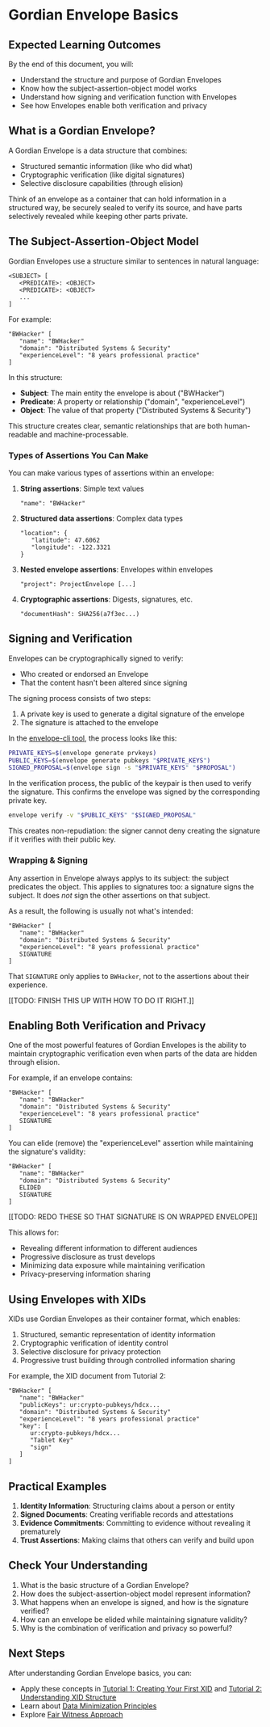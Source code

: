 # Gordian Envelope Basics

## Expected Learning Outcomes

By the end of this document, you will:

- Understand the structure and purpose of Gordian Envelopes
- Know how the subject-assertion-object model works
- Understand how signing and verification function with Envelopes
- See how Envelopes enable both verification and privacy

## What is a Gordian Envelope?

A Gordian Envelope is a data structure that combines:

- Structured semantic information (like who did what)
- Cryptographic verification (like digital signatures)
- Selective disclosure capabilities (through elision)

Think of an envelope as a container that can hold information in a
structured way, be securely sealed to verify its source, and have
parts selectively revealed while keeping other parts private.

## The Subject-Assertion-Object Model

Gordian Envelopes use a structure similar to sentences in natural language:

```
<SUBJECT> [
   <PREDICATE>: <OBJECT>
   <PREDICATE>: <OBJECT>
   ...
]
```

For example:
```
"BWHacker" [
   "name": "BWHacker"
   "domain": "Distributed Systems & Security"
   "experienceLevel": "8 years professional practice"
]
```

In this structure:
- **Subject**: The main entity the envelope is about ("BWHacker")
- **Predicate**: A property or relationship ("domain", "experienceLevel")
- **Object**: The value of that property ("Distributed Systems & Security")

This structure creates clear, semantic relationships that are both
human-readable and machine-processable.

### Types of Assertions You Can Make

You can make various types of assertions within an envelope:

1. **String assertions**: Simple text values
   ```
   "name": "BWHacker"
   ```

2. **Structured data assertions**: Complex data types
   ```
   "location": {
      "latitude": 47.6062
      "longitude": -122.3321
   }
   ```

3. **Nested envelope assertions**: Envelopes within envelopes
   ```
   "project": ProjectEnvelope [...]
   ```

4. **Cryptographic assertions**: Digests, signatures, etc.
   ```
   "documentHash": SHA256(a7f3ec...)
   ```

## Signing and Verification

Envelopes can be cryptographically signed to verify:

- Who created or endorsed an Envelope
- That the content hasn't been altered since signing

The signing process consists of two steps:

1. A private key is used to generate a digital signature of the envelope
2. The signature is attached to the envelope

In the [envelope-cli
tool](https://github.com/BlockchainCommons/bc-envelope-cli-rust), the
process looks like this:

```sh
PRIVATE_KEYS=$(envelope generate prvkeys)
PUBLIC_KEYS=$(envelope generate pubkeys "$PRIVATE_KEYS")
SIGNED_PROPOSAL=$(envelope sign -s "$PRIVATE_KEYS" "$PROPOSAL")
```

In the verification process, the public of the keypair is then used to
verify the signature. This confirms the envelope was signed by
the corresponding private key.

```sh
envelope verify -v "$PUBLIC_KEYS" "$SIGNED_PROPOSAL"
```

This creates non-repudiation: the signer cannot deny creating the
signature if it verifies with their public key.

### Wrapping & Signing

Any assertion in Envelope always applys to its subject: the subject
predicates the object. This applies to signatures too: a signature
signs the subject. It does _not_ sign the other assertions on that
subject.

As a result, the following is usually not what's intended:

```
"BWHacker" [
   "name": "BWHacker"
   "domain": "Distributed Systems & Security"
   "experienceLevel": "8 years professional practice"
   SIGNATURE
]
```

That `SIGNATURE` only applies to `BWHacker`, not to the assertions
about their experience.

[[TODO: FINISH THIS UP WITH HOW TO DO IT RIGHT.]]

## Enabling Both Verification and Privacy

One of the most powerful features of Gordian Envelopes is the ability
to maintain cryptographic verification even when parts of the data are
hidden through elision.

For example, if an envelope contains:
```
"BWHacker" [
   "name": "BWHacker"
   "domain": "Distributed Systems & Security"
   "experienceLevel": "8 years professional practice"
   SIGNATURE
]
```

You can elide (remove) the "experienceLevel" assertion while maintaining the signature's validity:
```
"BWHacker" [
   "name": "BWHacker"
   "domain": "Distributed Systems & Security"
   ELIDED
   SIGNATURE
]
```

[[TODO: REDO THESE SO THAT SIGNATURE IS ON WRAPPED ENVELOPE]]

This allows for:
- Revealing different information to different audiences
- Progressive disclosure as trust develops
- Minimizing data exposure while maintaining verification
- Privacy-preserving information sharing

## Using Envelopes with XIDs

XIDs use Gordian Envelopes as their container format, which enables:
1. Structured, semantic representation of identity information
2. Cryptographic verification of identity control
3. Selective disclosure for privacy protection
4. Progressive trust building through controlled information sharing

For example, the XID document from Tutorial 2:
```
"BWHacker" [
   "name": "BWHacker"
   "publicKeys": ur:crypto-pubkeys/hdcx...
   "domain": "Distributed Systems & Security"
   "experienceLevel": "8 years professional practice"
   "key": [
      ur:crypto-pubkeys/hdcx...
      "Tablet Key"
      "sign"
   ]
]
```

## Practical Examples

1. **Identity Information**: Structuring claims about a person or entity
2. **Signed Documents**: Creating verifiable records and attestations
3. **Evidence Commitments**: Committing to evidence without revealing it prematurely
4. **Trust Assertions**: Making claims that others can verify and build upon

## Check Your Understanding

1. What is the basic structure of a Gordian Envelope?
2. How does the subject-assertion-object model represent information?
3. What happens when an envelope is signed, and how is the signature verified?
4. How can an envelope be elided while maintaining signature validity?
5. Why is the combination of verification and privacy so powerful?

## Next Steps

After understanding Gordian Envelope basics, you can:
- Apply these concepts in [Tutorial 1: Creating Your First XID](../tutorials/01-your-first-xid.md) and [Tutorial 2: Understanding XID Structure](../tutorials/02-understanding-xid-structure.md)
- Learn about [Data Minimization Principles](data-minimization-principles.md)
- Explore [Fair Witness Approach](fair-witness-approach.md)